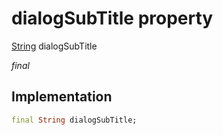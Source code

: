 


# dialogSubTitle property







[String](https://api.flutter.dev/flutter/dart-core/String-class.html) dialogSubTitle
  
_<span class="feature">final</span>_






## Implementation

```dart
final String dialogSubTitle;
```







